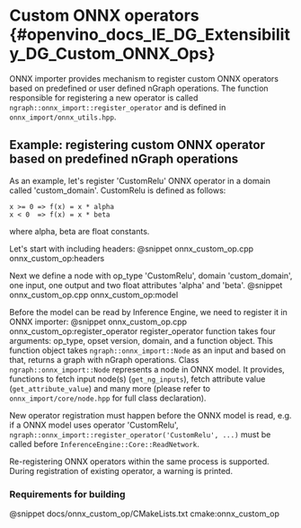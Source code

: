 # Custom ONNX operators {#openvino_docs_IE_DG_Extensibility_DG_Custom_ONNX_Ops}

ONNX importer provides mechanism to register custom ONNX operators based on predefined or user defined nGraph operations.
The function responsible for registering a new operator is called `ngraph::onnx_import::register_operator` and is defined in `onnx_import/onnx_utils.hpp`.

## Example: registering custom ONNX operator based on predefined nGraph operations

As an example, let's register 'CustomRelu' ONNX operator in a domain called 'custom_domain'.
CustomRelu is defined as follows:
```
x >= 0 => f(x) = x * alpha
x < 0  => f(x) = x * beta
```
where alpha, beta are float constants.

Let's start with including headers:
@snippet onnx_custom_op.cpp onnx_custom_op:headers

Next we define a node with op_type 'CustomRelu', domain 'custom_domain', one input, one output and two float attributes 'alpha' and 'beta'.
@snippet onnx_custom_op.cpp onnx_custom_op:model

Before the model can be read by Inference Engine, we need to register it in ONNX importer:
@snippet onnx_custom_op.cpp onnx_custom_op:register_operator
register_operator function takes four arguments: op_type, opset version, domain, and a function object.
This function object takes `ngraph::onnx_import::Node` as an input and based on that, returns a graph with nGraph operations.
Class `ngraph::onnx_import::Node` represents a node in ONNX model. It provides, functions to fetch input node(s) (`get_ng_inputs`), fetch attribute value (`get_attribute_value`) and many more (please refer to `onnx_import/core/node.hpp` for full class declaration).

New operator registration must happen before the ONNX model is read, e.g. if a ONNX model uses operator 'CustomRelu', `ngraph::onnx_import::register_operator('CustomRelu', ...)` must be called before `InferenceEngine::Core::ReadNetwork`.

Re-registering ONNX operators within the same process is supported. During registration of existing operator, a warning is printed.

### Requirements for building

@snippet docs/onnx_custom_op/CMakeLists.txt cmake:onnx_custom_op
